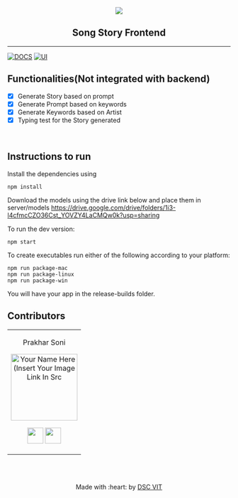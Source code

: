 <p align="center">
<a href="https://dscvit.com">
	<img src="https://user-images.githubusercontent.com/30529572/72455010-fb38d400-37e7-11ea-9c1e-8cdeb5f5906e.png" />
</a>
	<h2 align="center"> Song Story Frontend </h2>
</p>

---
[![DOCS](https://img.shields.io/badge/Documentation-see%20docs-green?style=flat-square&logo=appveyor)](INSERT_LINK_FOR_DOCS_HERE) 
  [![UI ](https://img.shields.io/badge/User%20Interface-Link%20to%20UI-orange?style=flat-square&logo=appveyor)](INSERT_UI_LINK_HERE)


## Functionalities(Not integrated with backend)
- [x]  Generate Story based on prompt
- [x]  Generate Prompt based on keywords
- [x]  Generate Keywords based on Artist
- [x]  Typing test for the Story generated

<br>


## Instructions to run

Install the dependencies using

```
npm install
```

Download the models using the drive link below and place them in server/models
https://drive.google.com/drive/folders/1i3-l4cfmcCZO36Cst_YOVZY4LaCMQw0k?usp=sharing

To run the dev version:
```
npm start
```

To create executables run either of the following according to your platform:

```
npm run package-mac
npm run package-linux
npm run package-win
```
You will have your app in the release-builds folder.

## Contributors

<table>
<tr align="center">


<td>

Prakhar Soni

<p align="center">
<img src = "https://dscvit.com/images/dsc-logo-square.svg" width="150" height="150" alt="Your Name Here (Insert Your Image Link In Src">
</p>
<p align="center">
<a href = "https://github.com/prakhar0912"><img src = "http://www.iconninja.com/files/241/825/211/round-collaboration-social-github-code-circle-network-icon.svg" width="36" height = "36"/></a>
<a href = "https://www.linkedin.com/in/prakhar-soni-223a9b189/">
<img src = "http://www.iconninja.com/files/863/607/751/network-linkedin-social-connection-circular-circle-media-icon.svg" width="36" height="36"/>
</a>
</p>
</td>

</tr>
  </table>

<br>
<br>

<p align="center">
	Made with :heart: by <a href="https://dscvit.com">DSC VIT</a>
</p>

